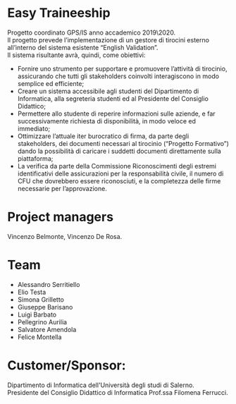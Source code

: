 # Easy Traineeship
Progetto coordinato GPS/IS anno accademico 2019\2020.  
Il progetto prevede l’implementazione di un gestore di tirocini esterno all’interno del sistema esistente “English Validation”.  
Il sistema risultante avrà, quindi, come obiettivi: 
* Fornire uno strumento per supportare e promuovere l’attività di tirocinio, assicurando che tutti gli stakeholders coinvolti interagiscono in modo semplice ed efficiente;
* Creare un sistema accessibile agli studenti del Dipartimento di Informatica, alla segreteria studenti ed al Presidente del Consiglio Didattico;
* Permettere allo studente di reperire informazioni sulle aziende, e far successivamente richiesta di disponibilità, in modo veloce ed immediato; 
* Ottimizzare l’attuale iter burocratico di firma, da parte degli stakeholders, dei documenti necessari al tirocinio (“Progetto Formativo”) dando la possibilità di caricare i suddetti documenti direttamente sulla piattaforma;
* La verifica da parte della Commissione Riconoscimenti degli estremi identificativi delle assicurazioni per la responsabilità civile, il numero di CFU che dovrebbero essere riconosciuti, e la completezza delle firme necessarie per l’approvazione.
# Project managers
Vincenzo Belmonte, Vincenzo De Rosa.
# Team
* Alessandro Serritiello
* Elio Testa
* Simona Grilletto
* Giuseppe Barisano
* Luigi Barbato
* Pellegrino Aurilia
* Salvatore Amendola
* Felice Montella
# Customer/Sponsor:
Dipartimento di Informatica dell'Università degli studi di Salerno.  
Presidente del Consiglio Didattico di Informatica Prof.ssa Filomena Ferrucci.
